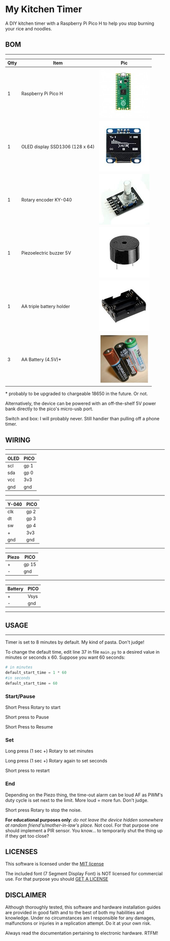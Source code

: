 # My Kitchen Timer

A DIY kitchen timer with a Raspberry Pi Pico H to help you stop burning your rice and noodles.


## BOM
--------------

| Qtty | Item | Pic |
|------|------|-----|
| 1 | Raspberry Pi Pico H | ![Raspberry Pi Pico](/img/pi-pico.jpg?raw=true "Raspberry Pi Pico")
| 1 | OLED display SSD1306 (128 x 64) | ![SSD1306](/img/oled.jpg?raw=true "SSD1306")
| 1 | Rotary encoder KY-040 | ![KY-040](/img/rotary.jpg?raw=true "KY-040")
| 1 | Piezoelectric buzzer 5V | ![Piezo](/img/piezo.jpg?raw=true "Piezo")
| 1 | AA triple battery holder | ![Battery Holder](/img/holder.jpg?raw=true "Battery Holder")
| 3 | AA Battery (4.5V)* | ![Battery](/img/aa.jpg?raw=true "Battery")

\* probably to be upgraded to chargeable 18650 in the future. Or not.

Alternatively, the device can be powered with an off-the-shelf 5V power bank directly to the pico's micro-usb port.

Switch and box: I will probably never. Still handier than pulling off a phone timer.

## WIRING
--------------

OLED  | PICO
------|------
scl  | gp 1
sda  | gp 0
vcc  | 3v3
gnd  | gnd
--------------

Y-040 | PICO
------|------
clk  | gp 2
dt  | gp 3
sw  | gp 4
\+  | 3v3
gnd  | gnd
--------------

Piezo  | PICO
------|------
\+  | gp 15
\-  | gnd
--------------

Battery| PICO
------|------
\+  | Vsys
\-  | gnd
--------------


## USAGE
--------------
Timer is set to 8 minutes by default. My kind of pasta. Don't judge!

To change the default time, edit line 37 in file `main.py` to a desired value in minutes or seconds x 60. Suppose you want 60 seconds:

```python
# in minutes
default_start_time = 1 * 60
#in seconds
default_start_time = 60
```

### Start/Pause
Short Press Rotary to start

Short press to Pause

Short Press to Resume

### Set
Long press (1 sec +) Rotary to set minutes

Long press (1 sec +) Rotary again to set seconds

Short press to restart

### End
Depending on the Piezo thing, the time-out alarm can be loud AF as PWM's duty cycle is set next to the limit. More loud = more fun. Don't judge.

Short press Rotary to stop the noise.

**For educational purposes only**: *do not leave the device hidden somewhere at random friend's/mother-in-law's place.* Not cool. For that purpose one should implement a PIR sensor. You know... to temporarily shut the thing up if they get too close?


## LICENSES
This software is licensed under the [MIT license](https://opensource.org/licenses/MIT)

The included font (7 Segment Display Font) is NOT licensed for commercial use. For that purpose you should [GET A LICENSE](https://creativemarket.com/KraftiLab/2702060-7-Segment-Display-Font?utm_source=Link&utm_medium=CM+Social+Share&utm_campaign=Product+Social+Share&utm_content=7+Segment+Display+Font+~+Display+Fonts+~+Creative+Market&ts=201806)

## DISCLAIMER
Although thoroughly tested, this software and hardware installation guides are provided in good faith and to the best of both my habilities and knowledge. Under no circumstances am I responsible for any damages, malfunctions or injuries in a replication attempt. Do it at your own risk.

Always read the documentation pertaining to electronic hardware. RTFM!
